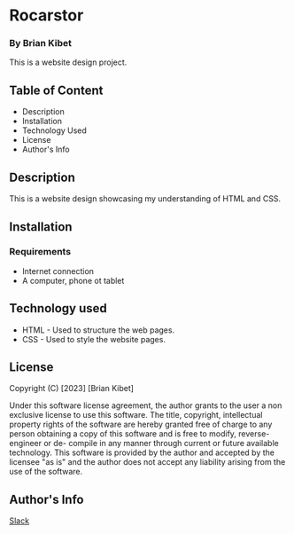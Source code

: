 # Rocarstor

### By Brian Kibet

This is a website design project.

## Table of Content

* Description
* Installation
* Technology Used
* License
* Author's Info

## Description

This is a website design showcasing my understanding of HTML and CSS.

## Installation

### Requirements

* Internet connection
* A computer, phone ot tablet

## Technology used

* HTML - Used to structure the web pages.
* CSS - Used to style the website pages.

## License
Copyright (C) [2023] [Brian Kibet]

Under this software license agreement, the author grants to the user a non exclusive license to use this software. The title, copyright, intellectual property rights of the software are hereby granted free of charge to any person obtaining a copy of this software and is free to modify, reverse- engineer or de- compile in any manner through current or future available technology. This software is provided by the author and accepted by the licensee "as is" and the author does not accept any liability arising from the use of the software.

## Author's Info

[Slack](https://moringa.instructure.com/profile)